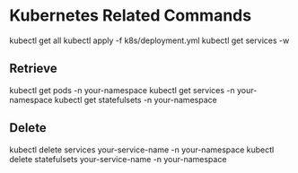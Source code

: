 # Kubernetes Related Commands 

kubectl get all
kubectl apply -f k8s/deployment.yml
kubectl get services -w

## Retrieve

kubectl get pods -n your-namespace
kubectl get services -n your-namespace
kubectl get statefulsets -n your-namespace

## Delete

kubectl delete services your-service-name -n your-namespace
kubectl delete statefulsets your-service-name -n your-namespace
